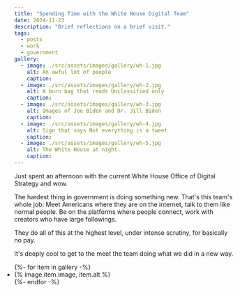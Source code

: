 ```yaml
---
title: "Spending Time with the White House Digital Team"
date: 2024-11-23
description: "Brief reflections on a brief visit."
tags:
  - posts
  - work
  - government
gallery:
  - image: ./src/assets/images/gallery/wh-1.jpg
    alt: An awful lot of people
    caption:
  - image: ./src/assets/images/gallery/wh-2.jpg
    alt: A burn bag that reads Unclassified only
    caption: 
  - image: ./src/assets/images/gallery/wh-3.jpg
    alt: Images of Joe Biden and Dr. Jill Biden
    caption:
  - image: ./src/assets/images/gallery/wh-4.jpg
    alt: Sign that says Not everything is a tweet
    caption: 
  - image: ./src/assets/images/gallery/wh-5.jpg
    alt: The White House at night.
    caption: 
---
```


Just spent an afternoon with the current White House Office of Digital Strategy and wow.

The hardest thing in government is doing something new. That's this team's whole job: Meet Americans where they are on the internet, talk to them like normal people. Be on the platforms where people connect, work with creators who have large followings. 

They do all of this at the highest level, under intense scrutiny, for basically no pay.

It's deeply cool to get to the meet the team doing what we did in a new way.

<ul class="gallery" role="list" style="padding: 0;">
  {%- for item in gallery -%}
    <li>{% image item.image, item.alt %}</li>
  {%- endfor -%}
</ul>
